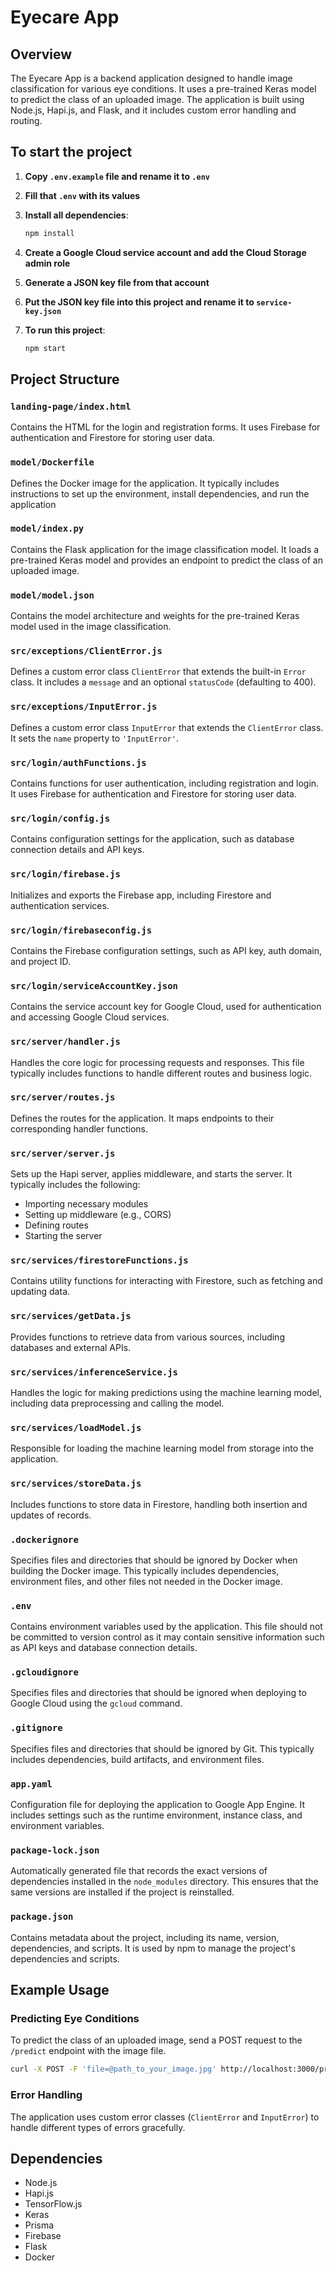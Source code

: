 # Eyecare App

## Overview
The Eyecare App is a backend application designed to handle image classification for various eye conditions. It uses a pre-trained Keras model to predict the class of an uploaded image. The application is built using Node.js, Hapi.js, and Flask, and it includes custom error handling and routing.

## To start the project

1. **Copy `.env.example` file and rename it to `.env`**
2. **Fill that `.env` with its values**
3. **Install all dependencies**:
    ```bash
    npm install
    ```

4. **Create a Google Cloud service account and add the Cloud Storage admin role**
5. **Generate a JSON key file from that account**
6. **Put the JSON key file into this project and rename it to `service-key.json`**
7. **To run this project**:
    ```bash
    npm start
    ```


## Project Structure

### `landing-page/index.html`
Contains the HTML for the login and registration forms. It uses Firebase for authentication and Firestore for storing user data.

### `model/Dockerfile`
Defines the Docker image for the application. It typically includes instructions to set up the environment, install dependencies, and run the application

### `model/index.py`
Contains the Flask application for the image classification model. It loads a pre-trained Keras model and provides an endpoint to predict the class of an uploaded image.

### `model/model.json`
Contains the model architecture and weights for the pre-trained Keras model used in the image classification.

### `src/exceptions/ClientError.js`
Defines a custom error class `ClientError` that extends the built-in `Error` class. It includes a `message` and an optional `statusCode` (defaulting to 400).

### `src/exceptions/InputError.js`
Defines a custom error class `InputError` that extends the `ClientError` class. It sets the `name` property to `'InputError'`.

### `src/login/authFunctions.js`
Contains functions for user authentication, including registration and login. It uses Firebase for authentication and Firestore for storing user data.

### `src/login/config.js`
Contains configuration settings for the application, such as database connection details and API keys.

### `src/login/firebase.js`
Initializes and exports the Firebase app, including Firestore and authentication services.

### `src/login/firebaseconfig.js`
Contains the Firebase configuration settings, such as API key, auth domain, and project ID.

### `src/login/serviceAccountKey.json`
Contains the service account key for Google Cloud, used for authentication and accessing Google Cloud services.

### `src/server/handler.js`
Handles the core logic for processing requests and responses. This file typically includes functions to handle different routes and business logic.

### `src/server/routes.js`
Defines the routes for the application. It maps endpoints to their corresponding handler functions.

### `src/server/server.js`
Sets up the Hapi server, applies middleware, and starts the server. It typically includes the following:
- Importing necessary modules
- Setting up middleware (e.g., CORS)
- Defining routes
- Starting the server

### `src/services/firestoreFunctions.js`
Contains utility functions for interacting with Firestore, such as fetching and updating data.

### `src/services/getData.js`
Provides functions to retrieve data from various sources, including databases and external APIs.

### `src/services/inferenceService.js`
Handles the logic for making predictions using the machine learning model, including data preprocessing and calling the model.

### `src/services/loadModel.js`
Responsible for loading the machine learning model from storage into the application.

### `src/services/storeData.js`
Includes functions to store data in Firestore, handling both insertion and updates of records.

### `.dockerignore`
Specifies files and directories that should be ignored by Docker when building the Docker image. This typically includes dependencies, environment files, and other files not needed in the Docker image.

### `.env`
Contains environment variables used by the application. This file should not be committed to version control as it may contain sensitive information such as API keys and database connection details.

### `.gcloudignore`
Specifies files and directories that should be ignored when deploying to Google Cloud using the `gcloud` command. 

### `.gitignore`
Specifies files and directories that should be ignored by Git. This typically includes dependencies, build artifacts, and environment files.

### `app.yaml`
Configuration file for deploying the application to Google App Engine. It includes settings such as the runtime environment, instance class, and environment variables.

### `package-lock.json`
Automatically generated file that records the exact versions of dependencies installed in the `node_modules` directory. This ensures that the same versions are installed if the project is reinstalled.

### `package.json`
Contains metadata about the project, including its name, version, dependencies, and scripts. It is used by npm to manage the project's dependencies and scripts.

## Example Usage

### Predicting Eye Conditions
To predict the class of an uploaded image, send a POST request to the `/predict` endpoint with the image file.

```bash
curl -X POST -F 'file=@path_to_your_image.jpg' http://localhost:3000/predict
```

### Error Handling
The application uses custom error classes (`ClientError` and `InputError`) to handle different types of errors gracefully.

## Dependencies
- Node.js
- Hapi.js
- TensorFlow.js
- Keras
- Prisma
- Firebase
- Flask
- Docker
